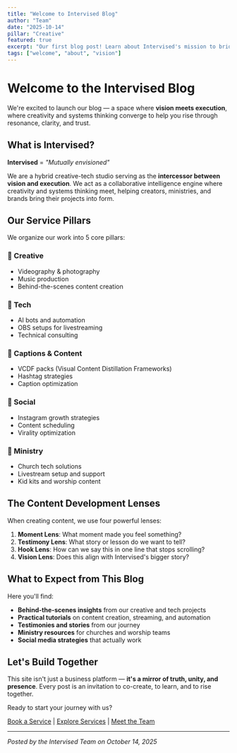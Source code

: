 ```yaml
---
title: "Welcome to Intervised Blog"
author: "Team"
date: "2025-10-14"
pillar: "Creative"
featured: true
excerpt: "Our first blog post! Learn about Intervised's mission to bridge vision and execution for creators, ministries, and brands."
tags: ["welcome", "about", "vision"]
---
```


# Welcome to the Intervised Blog

We're excited to launch our blog — a space where **vision meets execution**, where creativity and systems thinking converge to help you rise through resonance, clarity, and trust.

## What is Intervised?

**Intervised** = *"Mutually envisioned"*

We are a hybrid creative-tech studio serving as the **intercessor between vision and execution**. We act as a collaborative intelligence engine where creativity and systems thinking meet, helping creators, ministries, and brands bring their projects into form.

## Our Service Pillars

We organize our work into 5 core pillars:

### 🎤 Creative
- Videography & photography
- Music production
- Behind-the-scenes content creation

### 🧠 Tech
- AI bots and automation
- OBS setups for livestreaming
- Technical consulting

### 📝 Captions & Content
- VCDF packs (Visual Content Distillation Frameworks)
- Hashtag strategies
- Caption optimization

### 📱 Social
- Instagram growth strategies
- Content scheduling
- Virality optimization

### 🙏 Ministry
- Church tech solutions
- Livestream setup and support
- Kid kits and worship content

## The Content Development Lenses

When creating content, we use four powerful lenses:

1. **Moment Lens**: What moment made you feel something?
2. **Testimony Lens**: What story or lesson do we want to tell?
3. **Hook Lens**: How can we say this in one line that stops scrolling?
4. **Vision Lens**: Does this align with Intervised's bigger story?

## What to Expect from This Blog

Here you'll find:

- **Behind-the-scenes insights** from our creative and tech projects
- **Practical tutorials** on content creation, streaming, and automation
- **Testimonies and stories** from our journey
- **Ministry resources** for churches and worship teams
- **Social media strategies** that actually work

## Let's Build Together

This site isn't just a business platform — **it's a mirror of truth, unity, and presence**. Every post is an invitation to co-create, to learn, and to rise together.

Ready to start your journey with us?

[Book a Service](/booking) | [Explore Services](/services) | [Meet the Team](/team)

---

*Posted by the Intervised Team on October 14, 2025*
